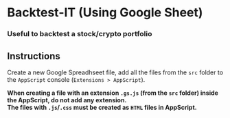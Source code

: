 # Backtest-IT (Using Google Sheet)

### Useful to backtest a stock/crypto portfolio

## Instructions
Create a new Google Spreadhseet file, add all the files from the `src` folder to the `AppScript` console (`Extensions > AppScript`).<br>

<b>When creating a file with an extension `.gs.js` (from the `src` folder) inside the AppScript, do not add any extension.<br>
The files with `.js`/`.css` must be created as `HTML` files in AppScript.</b>